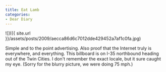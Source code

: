 ```yaml
---
title: Eat Lamb
categories:
- Dear Diary
---
```


![]({{ site.url }}/assets/posts/2009/aecca86d6c7012dde429452a7af1c0fa.jpg)
  



Simple and to the point advertising. Also proof that the Internet truly is everywhere, and everything. This billboard is on I-35 northbound heading out of the Twin Cities. I don't remember the exact locale, but it sure caught my eye.
(Sorry for the blurry picture, we were doing 75 mph.)
